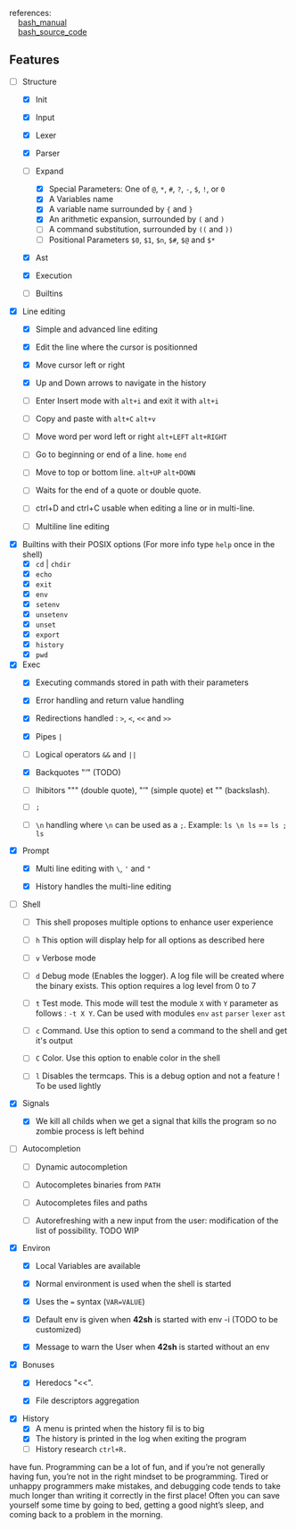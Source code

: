 references:<br>
&nbsp;&nbsp;&nbsp;&nbsp;<a href="https://www.gnu.org/software/bash/manual/html_node/">bash_manual</a><br>
&nbsp;&nbsp;&nbsp;&nbsp;<a href="https://git.savannah.gnu.org/cgit/bash.git/tree/">bash_source_code</a><br>
  
## Features

- [ ] Structure
  - [x] Init
  - [x] Input
  - [x] Lexer
  - [x] Parser
  - [ ] Expand
    - [x] Special Parameters: One of `@`, `*`, `#`, `?`, `-`, `$`, `!`, or `0`
    - [x] A Variables name
    - [x] A variable name surrounded by `{` and `}`
    - [x] An arithmetic expansion, surrounded by `(` and `)`
    - [ ] A command substitution, surrounded by `((` and `))`
    - [ ] Positional Parameters `$0`, `$1`, `$n`, `$#`, `$@` and `$*`
  - [x] Ast
  - [x] Execution
  - [ ] Builtins


- [x] Line editing
  - [x] Simple and advanced line editing
  - [x] Edit the line where the cursor is positionned
  - [x] Move cursor left or right
  - [x] Up and Down arrows to navigate in the history
  - [ ] Enter Insert mode with `alt+i` and exit it with `alt+i`
  - [ ] Copy and paste with `alt+C` `alt+v`
  - [ ] Move word per word left or right `alt+LEFT` `alt+RIGHT`
  - [ ] Go to beginning or end of a line. `home` `end`
  - [ ] Move to top or bottom line. `alt+UP` `alt+DOWN`
  - [ ] Waits for the end of a quote or double quote.
  - [ ] ctrl+D and ctrl+C usable when editing a line or in multi-line.
  - [ ] Multiline line editing
  

- [x] Builtins with their POSIX options (For more info type `help` once in the shell)
  - [x] `cd` | `chdir`
  - [x] `echo`
  - [x] `exit`
  - [x] `env`
  - [x] `setenv`
  - [x] `unsetenv`
  - [x] `unset`
  - [x] `export`
  - [x] `history`
  - [x] `pwd`

- [x] Exec
  - [x] Executing commands stored in path with their parameters
  - [x] Error handling and return value handling
  - [x] Redirections handled : `>`, `<`, `<<` and `>>`
  - [x] Pipes `|`
  - [ ] Logical operators `&&` and `||`
  - [x] Backquotes "‘" (TODO)
  - [ ] Ihibitors """ (double quote), "’" (simple quote) et "\" (backslash).
  - [ ] `;`
  - [ ] `\n` handling where `\n` can be used as a `;`. Example: `ls \n ls` == `ls ; ls`


- [x] Prompt
  - [x] Multi line editing with `\`, `'` and `"`
  - [x] History handles the multi-line editing


- [ ] Shell
  - [ ] This shell proposes multiple options to enhance user experience
  - [ ] `h` This option will display help for all options as described here
  - [ ] `v` Verbose mode
  - [ ] `d` Debug mode (Enables the logger). A log file will be created where the binary exists. This option requires a log level from 0 to 7
  - [ ] `t` Test mode. This mode will test the module `X` with `Y` parameter as follows : `-t X Y`. Can be used with modules `env` `ast` `parser` `lexer` `ast`
  - [ ] `c` Command. Use this option to send a command to the shell and get it's output
  - [ ] `C` Color. Use this option to enable color in the shell
  - [ ] `l` Disables the termcaps. This is a debug option and not a feature ! To be used lightly


- [x] Signals
  - [x] We kill all childs when we get a signal that kills the program so no zombie process is left behind
  

- [ ] Autocompletion
  - [ ] Dynamic autocompletion
  - [ ] Autocompletes binaries from `PATH`
  - [ ] Autocompletes files and paths
  - [ ] Autorefreshing with a new input from the user: modification of the list of possibility. TODO WIP


- [x] Environ
  - [x] Local Variables are available
  - [x] Normal environment is used when the shell is started
  - [x] Uses the `=` syntax (`VAR=VALUE`)
  - [x] Default env is given when **42sh** is started with env -i (TODO to be customized)
  - [x] Message to warn the User when **42sh** is started without an env


- [x] Bonuses
  - [x] Heredocs "<<".
  - [x] File descriptors aggregation


- [x] History
  - [x] A menu is printed when the history fil is to big
  - [x] The history is printed in the log when exiting the program
  - [ ] History research `ctrl+R.`

</div>


have fun. Programming can be a lot of fun, and if you’re not generally having fun, you’re not in the right mindset to be programming. Tired or unhappy programmers make mistakes, and debugging code tends to take much longer than writing it correctly in the first place! Often you can save yourself some time by going to bed, getting a good night’s sleep, and coming back to a problem in the morning.
